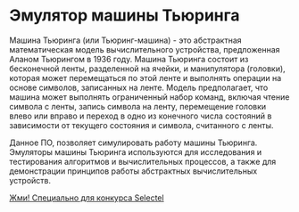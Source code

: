 # Эмулятор машины Тьюринга

Машина Тьюринга (или Тьюринг-машина) - это абстрактная математическая модель вычислительного устройства, предложенная Аланом Тьюрингом в 1936 году. Машина Тьюринга состоит из бесконечной ленты, разделенной на ячейки, и манипулятора (головки), которая может перемещаться по этой ленте и выполнять операции на основе символов, записанных на ленте. Модель предполагает, что машина может выполнять ограниченный набор команд, включая чтение символа с ленты, запись символа на ленту, перемещение головки влево или вправо и переход в одно из конечного числа состояний в зависимости от текущего состояния и символа, считанного с ленты.

Данное ПО, позволяет симулировать работу машины Тьюринга. 
Эмуляторы машины Тьюринга используются для исследования и тестирования алгоритмов и вычислительных процессов, а также для демонстрации принципов работы абстрактных вычислительных устройств.






[Жми! Специально для конкурса Selectel](https://turing.quanuhs.repl.co/%20(s%3E1e%3E2l%3E3e%3E4c%3E5t%3E6e%3E7l!0%20%3E0)e(%20!-%20!-%20!-%20!-%20!-%20!-%20!-%20!-%20%3C8)l(l!1l!2l!3l!8%20!-%20!-%20!-%20!-%20%3C8)s(%20!-%20!-%20!-%20!-%20!-%20!-%20!-%20!-%20%3C8)c(%20!-%20!-%20!-%20!-%20!-%20!-%20!-%20!-%20%3C8)t(%20!-%20!-%20!-%20!-%20!-%20!-%20!-%20!-%20%3C8))
